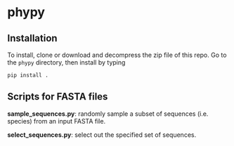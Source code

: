 # phypy

## Installation
To install, clone or download and decompress the zip file of this repo. Go to the `phypy` directory, then install by typing

```pip install .```

## Scripts for FASTA files
**sample_sequences.py**: randomly sample a subset of sequences (i.e. species) from an input FASTA file.

**select_sequences.py**: select out the specified set of sequences. 


